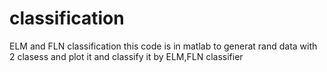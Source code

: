# classification
ELM and FLN classification
this code is in matlab to generat rand data with 2 clasess and plot it and classify it by ELM,FLN classifier
